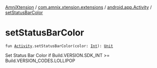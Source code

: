 [AmniXtension](../../index.md) / [com.amnix.xtension.extensions](../index.md) / [android.app.Activity](index.md) / [setStatusBarColor](./set-status-bar-color.md)

# setStatusBarColor

`fun `[`Activity`](https://developer.android.com/reference/android/app/Activity.html)`.setStatusBarColor(color: `[`Int`](https://kotlinlang.org/api/latest/jvm/stdlib/kotlin/-int/index.html)`): `[`Unit`](https://kotlinlang.org/api/latest/jvm/stdlib/kotlin/-unit/index.html)

Set Status Bar Color if Build.VERSION.SDK_INT &gt;= Build.VERSION_CODES.LOLLIPOP

